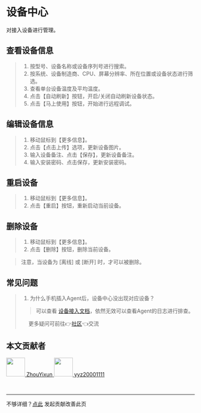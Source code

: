 # 设备中心

对接入设备进行管理。

<el-alert style="margin-top: 20px" title="注意" show-icon type="info" description="手机接入后没显示在设备中心？可前往部署文档下的设备接入指南查看哦~" :closable="false"/>

## 查看设备信息

> 1. 按型号、设备名称或设备序列号进行搜索。
> 2. 按系统、设备制造商、CPU、屏幕分辨率、所在位置或设备状态进行筛选。
> 3. 查看单台设备温度及平均温度。
> 4. 点击【自动刷新】按钮，开启/关闭自动刷新设备状态。
> 5. 点击【马上使用】按钮，开始进行远程调试。

## 编辑设备信息

> 1. 移动鼠标到【更多信息】。
> 2. 点击【点击上传】选项，更新设备图片。
> 3. 输入设备备注、点击【保存】，更新设备备注。
> 4. 输入安装密码、点击保存，更新安装密码。

## 重启设备

> 1. 移动鼠标到【更多信息】。
> 2. 点击【重启】按钮，重新启动当前设备。

## 删除设备

> 1. 移动鼠标到【更多信息】。
> 2. 点击【删除】按钮，删除当前设备。

> 注意，当设备为 [离线] 或 [断开] 时，才可以被删除。

## 常见问题

> 1. 为什么手机插入Agent后，设备中心没出现对应设备？
>
> > 可以查看 [设备接入文档](https://sonic-cloud.cn/deploy?tag=android)，依然无效可以查看Agent的日志进行排查。
>
> &nbsp;&nbsp;&nbsp;&nbsp;&nbsp;更多疑问可前往👉[社区](https://sonic-cloud.wiki)👈交流

## 本文贡献者
<div class="cont">
<a href="https://github.com/ZhouYixun" target="_blank">
<img src="https://avatars.githubusercontent.com/u/56339314?v=4" width="50"/>
<span>ZhouYixun</span>
</a>
<a href="https://github.com/yyz20001111" target="_blank">
<img src="https://avatars.githubusercontent.com/u/61265897?v=4" width="50"/>
<span>yyz20001111</span>
</a>
</div>


&nbsp;
&nbsp;
***
不够详细？[点此](https://github.com/SonicCloudOrg/sonic-offical-website/edit/main/src/markdown/doc/doc-device.md) 发起贡献改善此页
